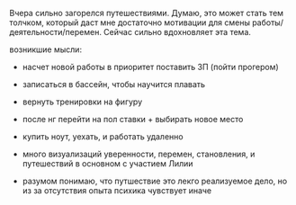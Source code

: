Вчера сильно загорелся путешествиями. Думаю, это может стать тем толчком, который даст мне достаточно мотивации для смены работы/деятельности/перемен. Сейчас сильно вдохновляет эта тема.


возникшие мысли:
- насчет новой работы в приоритет поставить ЗП (пойти прогером)
- записаться в бассейн, чтобы научится плавать
- вернуть тренировки на фигуру
- после нг перейти на пол ставки + выбирать новое место
- купить ноут, уехать, и работать удаленно


- много визуализаций уверенности, перемен, становления, и путешествий в основном с участием Лилии
- разумом понимаю, что путшествие это лекго реализуемое дело, но из за отсутствия опыта психика чувствует иначе